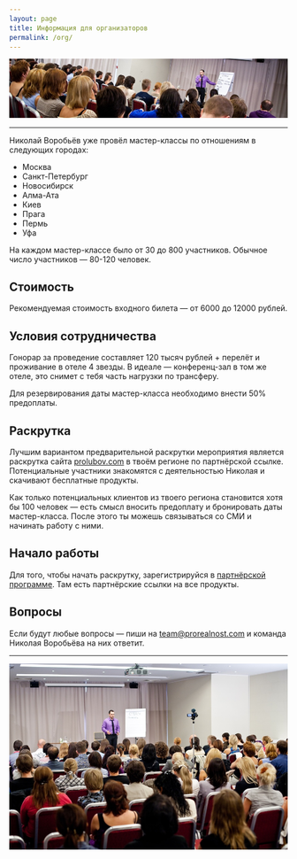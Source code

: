 ```yaml
---
layout: page
title: Информация для организаторов
permalink: /org/
---
```


<img src="/images/prolubov-spb-120-participants-top.jpg" alt="" class="img-responsive">

----

Николай Воробьёв уже провёл мастер-классы по отношениям в следующих городах:

- Москва
- Санкт-Петербург
- Новосибирск
- Алма-Ата
- Киев
- Прага
- Пермь
- Уфа

На каждом мастер-классе было от 30 до 800 участников. Обычное число участников — 80-120 человек.

## Стоимость

Рекомендуемая стоимость входного билета — от 6000 до 12000 рублей.

## Условия сотрудничества

Гонорар за проведение составляет 120 тысяч рублей + перелёт и проживание в отеле 4 звезды. В идеале — конференц-зал в том же отеле, это снимет с тебя часть нагрузки по трансферу.

Для резервирования даты мастер-класса необходимо внести 50% предоплаты.

## Раскрутка

Лучшим вариантом предварительной раскрутки мероприятия является раскрутка сайта [prolubov.com](http://prolubov.com/) в твоём регионе по партнёрской ссылке. Потенциальные участники знакомятся с деятельностью Николая и скачивают бесплатные продукты.

Как только потенциальных клиентов из твоего региона становится хотя бы 100 человек — есть смысл вносить предоплату и бронировать даты мастер-класса. После этого ты можешь связываться со СМИ и начинать работу с ними.

## Начало работы

Для того, чтобы начать раскрутку, зарегистрируйся в [партнёрской программе](http://p.icoach.io/invite/931ecf84). Там есть партнёрские ссылки на все продукты.

## Вопросы

Если будут любые вопросы — пиши на [team@prorealnost.com](mailto:team@prorealnost.com) и команда Николая Воробьёва на них ответит.

----

<img src="/images/prolubov-spb-120-participants.jpg" alt="" class="img-responsive">